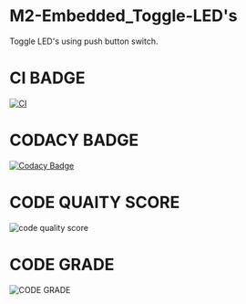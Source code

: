 # M2-Embedded_Toggle-LED's
Toggle LED's using push button switch.
# CI BADGE
[![CI](https://github.com/DodlaSreekanth/M2-Embedded_Toggle-LED-s/actions/workflows/main.yml/badge.svg)](https://github.com/DodlaSreekanth/M2-Embedded_Toggle-LED-s/actions/workflows/main.yml)
# CODACY BADGE
[![Codacy Badge](https://app.codacy.com/project/badge/Grade/8284e9081d3d4d88ad7fbd6b35a784bc)](https://www.codacy.com/gh/DodlaSreekanth/M2-Embedded_Toggle-LED-s/dashboard?utm_source=github.com&amp;utm_medium=referral&amp;utm_content=DodlaSreekanth/M2-Embedded_Toggle-LED-s&amp;utm_campaign=Badge_Grade)

# CODE QUAITY SCORE
![code quality score](https://api.codiga.io/project/30188/score/svg)

# CODE GRADE
![CODE GRADE](https://api.codiga.io/project/30188/status/svg)


